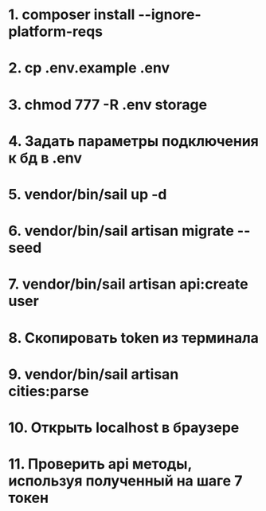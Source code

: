 # 1.  composer install --ignore-platform-reqs
# 2.  cp .env.example .env
# 3.  chmod 777 -R .env storage
# 4.  Задать параметры подключения к бд в .env
# 5.  vendor/bin/sail up -d
# 6.  vendor/bin/sail artisan migrate --seed
# 7.  vendor/bin/sail artisan api:create user
# 8.  Скопировать token из терминала
# 9.  vendor/bin/sail artisan cities:parse
# 10. Открыть localhost в браузере
# 11. Проверить api методы, используя полученный на шаге 7 токен
